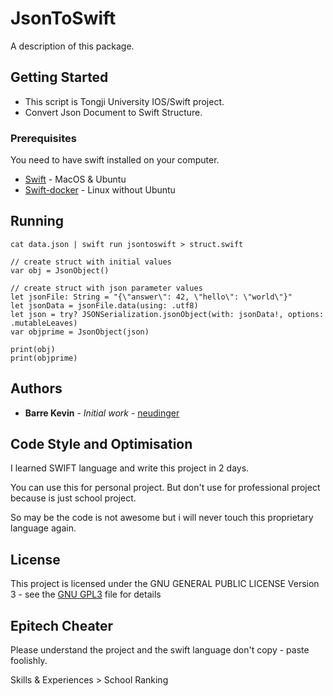 # JsonToSwift

A description of this package.

## Getting Started

* This script is Tongji University IOS/Swift project.
* Convert Json Document to Swift Structure.

### Prerequisites

You need to have swift installed on your computer.

* [Swift](https://swift.org/getting-started/#installing-swift) - MacOS & Ubuntu
* [Swift-docker](https://github.com/swiftdocker/docker-swift) - Linux without Ubuntu


## Running
```
cat data.json | swift run jsontoswift > struct.swift
```

```
// create struct with initial values
var obj = JsonObject()

// create struct with json parameter values
let jsonFile: String = "{\"answer\": 42, \"hello\": \"world\"}"
let jsonData = jsonFile.data(using: .utf8)
let json = try? JSONSerialization.jsonObject(with: jsonData!, options: .mutableLeaves)
var objprime = JsonObject(json)

print(obj)
print(objprime)
```


## Authors

* **Barre Kevin** - *Initial work* - [neudinger](https://github.com/neudinger)

## Code Style and Optimisation

I learned SWIFT language and write this project in 2 days.

You can use this for personal project. But don't use for professional project because is just school project.

So may be the code is not awesome but i will never touch this proprietary language again.

## License

This project is licensed under the GNU GENERAL PUBLIC LICENSE
                       Version 3 - see the [GNU GPL3](LICENSE) file for details

## Epitech Cheater

Please understand the project and the swift language
don't copy - paste foolishly.

Skills & Experiences > School Ranking